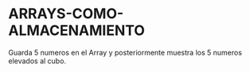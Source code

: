 # ARRAYS-COMO-ALMACENAMIENTO
Guarda 5 numeros en el Array y posteriormente muestra los 5 numeros elevados al cubo.
